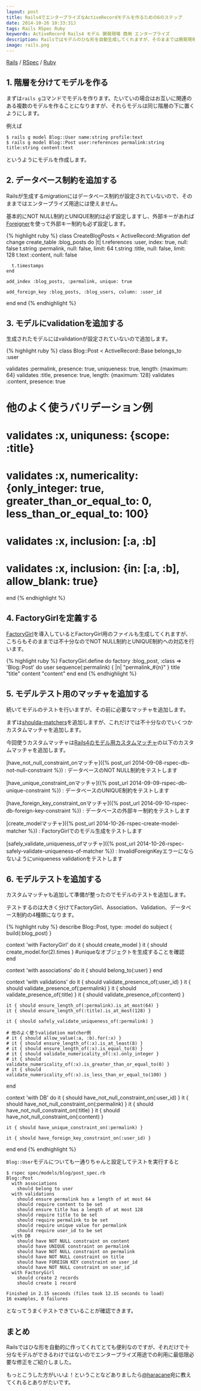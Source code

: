 ```yaml
---
layout: post
title: Rails4でエンタープライズなActiveRecordモデルを作るための6のステップ
date: 2014-10-26 10:33:31J
tags: Rails RSpec Ruby
keywords: ActiveRecord Rails4 モデル 開発現場 商用 エンタープライズ
description: Railsではモデルのひな形を自動生成してくれますが、そのままでは開発現場では使えません。この記事ではRails4のActiveRecordをエンタープライズ用途に使えるようにするために実行している6のステップを紹介します。
image: rails.png
---
```

[Rails](/tags/rails/) / [RSpec](/tags/rspec/) / [Ruby](/tags/ruby/)

## 1. 階層を分けてモデルを作る

まずは`rails g`コマンドでモデルを作ります。たいていの場合はお互いに関連のある複数のモデルを作ることになりますが、それらモデルは同じ階層の下に置くようにします。

例えば

    $ rails g model Blog::User name:string profile:text
    $ rails g model Blog::Post user:references permalink:string title:string content:text

というようにモデルを作成します。

## 2. データベース制約を追加する

Railsが生成するmigrationにはデータベース制約が設定されていないので、そのままではエンタープライズ用途には使えません。

基本的にNOT NULL制約とUNIQUE制約は必ず設定しますし、外部キーがあれば[Foreigner](https://github.com/matthuhiggins/foreigner)を使って外部キー制約も必ず設定します。

{% highlight ruby %}
class CreateBlogPosts < ActiveRecord::Migration
  def change
    create_table :blog_posts do |t|
      t.references :user, index: true, null: false
      t.string :permalink, null: false, limit: 64
      t.string :title, null: false, limit: 128
      t.text :content, null: false

      t.timestamps
    end

    add_index :blog_posts, :permalink, unique: true

    add_foreign_key :blog_posts, :blog_users, column: :user_id
  end
end
{% endhighlight %}

## 3. モデルにvalidationを追加する

生成されたモデルにはvalidationが設定されていないので追加します。

{% highlight ruby %}
class Blog::Post < ActiveRecord::Base
  belongs_to :user

  validates :permalink, presence: true, uniqueness: true, length: {maximum: 64}
  validates :title, presence: true, length: {maximum: 128}
  validates :content, presence: true

  # 他のよく使うバリデーション例
  # validates :x, uniquness: {scope: :title}
  # validates :x, numericality: {only_integer: true, greater_than_or_equal_to: 0, less_than_or_equal_to: 100}
  # validates :x, inclusion: [:a, :b]
  # validates :x, inclusion: {in: [:a, :b], allow_blank: true}
end
{% endhighlight %}

## 4. FactoryGirlを定義する

[FactoryGirl](https://github.com/thoughtbot/factory_girl)を導入しているとFactoryGirl用のファイルも生成してくれますが、こちらもそのままでは不十分なのでNOT NULL制約とUNIQUE制約への対応を行います。

{% highlight ruby %}
FactoryGirl.define do
  factory :blog_post, :class => 'Blog::Post' do
    user
    sequence(:permalink) { |n| "permalink_#{n}" }
    title "title"
    content "content"
  end
end
{% endhighlight %}

## 5. モデルテスト用のマッチャを追加する

続いてモデルのテストを行いますが、その前に必要なマッチャを追加します。

まずは[shoulda-matchers](https://github.com/thoughtbot/shoulda-matchers)を追加しますが、これだけでは不十分なのでいくつかカスタムマッチャを追加します。

今回使うカスタムマッチャは[Rails4のモデル用カスタムマッチャ](/categories/model-spec-custom-matchers)の以下のカスタムマッチャを追加します。

[have_not_null_constraint_onマッチャ]({% post_url 2014-09-08-rspec-db-not-null-constraint %})
: データベースのNOT NULL制約をテストします

[have_unique_constraint_onマッチャ]({% post_url 2014-09-09-rspec-db-unique-constraint %})
: データベースのUNIQUE制約をテストします

[have_foreign_key_constraint_onマッチャ]({% post_url 2014-09-10-rspec-db-foreign-key-constraint %})
: データベースの外部キー制約をテストします

[create_modelマッチャ]({% post_url 2014-10-26-rspec-create-model-matcher %})
: FactoryGirlでのモデル生成をテストします

[safely_validate_uniqueness_ofマッチャ]({% post_url 2014-10-26-rspec-safely-validate-uniqueness-of-matcher %})
: InvalidForeignKeyエラーにならないようにuniqueness validationをテストします

## 6. モデルテストを追加する

カスタムマッチャも追加して準備が整ったのでモデルのテストを追加します。

テストするのは大きく分けてFactoryGirl、Association、Validation、データベース制約の4種類になります。

{% highlight ruby %}
describe Blog::Post, type: :model do
  subject { build(:blog_post) }

  context 'with FactoryGirl' do
    it { should create_model }
    it { should create_model.for(2).times } #uniqueなオブジェクトを生成することを確認
  end

  context 'with associations' do
    it { should belong_to(:user) }
  end

  context 'with validations' do
    it { should validate_presence_of(:user_id) }
    it { should validate_presence_of(:permalink) }
    it { should validate_presence_of(:title) }
    it { should validate_presence_of(:content) }

    it { should ensure_length_of(:permalink).is_at_most(64) }
    it { should ensure_length_of(:title).is_at_most(128) }

    it { should safely_validate_uniqueness_of(:permalink) }

    # 他のよく使うvalidation matcher例
    # it { should allow_value(:a, :b).for(:x) }
    # it { should ensure_length_of(:x).is_at_least(8) }
    # it { should ensure_length_of(:x).is_equal_to(8) }
    # it { should validate_numericality_of(:x).only_integer }
    # it { should validate_numericality_of(:x).is_greater_than_or_equal_to(0) }
    # it { should validate_numericality_of(:x).is_less_than_or_equal_to(100) }
  end

  context 'with DB' do
    it { should have_not_null_constraint_on(:user_id) }
    it { should have_not_null_constraint_on(:permalink) }
    it { should have_not_null_constraint_on(:title) }
    it { should have_not_null_constraint_on(:content) }

    it { should have_unique_constraint_on(:permalink) }

    it { should have_foreign_key_constraint_on(:user_id) }
  end
end
{% endhighlight %}

`Blog::User`モデルについても一通りちゃんと設定してテストを実行すると

    $ rspec spec/models/blog/post_spec.rb
    Blog::Post
      with associations
        should belong to user
      with validations
        should ensure permalink has a length of at most 64
        should require content to be set
        should ensure title has a length of at most 128
        should require title to be set
        should require permalink to be set
        should require unique value for permalink
        should require user_id to be set
      with DB
        should have NOT NULL constraint on content
        should have UNIQUE constraint on permalink
        should have NOT NULL constraint on permalink
        should have NOT NULL constraint on title
        should have FOREIGN KEY constraint on user_id
        should have NOT NULL constraint on user_id
      with FactoryGirl
        should create 2 records
        should create 1 record

    Finished in 2.15 seconds (files took 12.15 seconds to load)
    16 examples, 0 failures

となってうまくテストできていることが確認できます。

## まとめ

Railsではひな形を自動的に作ってくれてとても便利なのですが、それだけで十分なモデルができるわけではないのでエンタープライズ用途での利用に最低限必要な修正をご紹介しました。

もっとこうした方がいいよ！ということなどありましたら[@haracane](http://twitter.com/haracane)宛に教えてくれるとありがたいです。

